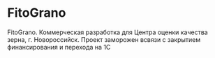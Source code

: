 # FitoGrano
FitoGrano. Коммерческая разработка для Центра оценки качества зерна, г. Новороссийск.
Проект заморожен всвязи с закрытием финансирования и перехода на 1С
